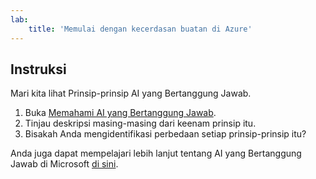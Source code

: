 ```yaml
---
lab:
    title: 'Memulai dengan kecerdasan buatan di Azure'
---
```


## Instruksi
Mari kita lihat Prinsip-prinsip AI yang Bertanggung Jawab.

1.	Buka [Memahami AI yang Bertanggung Jawab](https://docs.microsoft.com/learn/modules/get-started-ai-fundamentals/7-understand-responsible-ai?ns-enrollment-type=LearningPath&ns-enrollment-id=learn.wwl.get-started-with-artificial-intelligence-on-azure).
2.	Tinjau deskripsi masing-masing dari keenam prinsip itu.
3.	Bisakah Anda mengidentifikasi perbedaan setiap prinsip-prinsip itu?

Anda juga dapat mempelajari lebih lanjut tentang AI yang Bertanggung Jawab di Microsoft [di sini](https://www.microsoft.com/ai/responsible-ai).